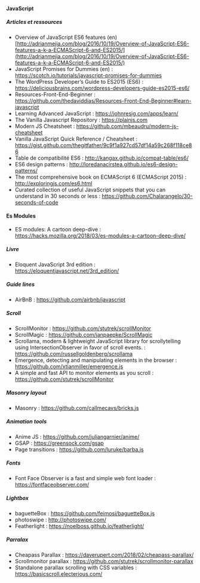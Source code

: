 #### JavaScript

##### Articles et ressources
- Overview of JavaScript ES6 features (en) [http://adrianmejia.com/blog/2016/10/19/Overview-of-JavaScript-ES6-features-a-k-a-ECMAScript-6-and-ES2015/](http://adrianmejia.com/blog/2016/10/19/Overview-of-JavaScript-ES6-features-a-k-a-ECMAScript-6-and-ES2015/)
- JavaScript Promises for Dummies (en) : https://scotch.io/tutorials/javascript-promises-for-dummies
- The WordPress Developer’s Guide to ES2015 (ES6) : https://deliciousbrains.com/wordpress-developers-guide-es2015-es6/
- Resources-Front-End-Beginner : https://github.com/thedaviddias/Resources-Front-End-Beginner#learn-javascript
- Learning Advanced JavaScript : https://johnresig.com/apps/learn/
- The Vanilla Javascript Repository : https://plainjs.com
- Modern JS Cheatsheet : https://github.com/mbeaudru/modern-js-cheatsheet
- Vanilla JavaScript Quick Reference / Cheatsheet : https://gist.github.com/thegitfather/9c9f1a927cd57df14a59c268f118ce86
- Table de compatibilité ES6 : http://kangax.github.io/compat-table/es6/
- ES6 design patterns : http://loredanacirstea.github.io/es6-design-patterns/
- The most comprehensive book on ECMAScript 6 (ECMAScript 2015) : http://exploringjs.com/es6.html
- Curated collection of useful JavaScript snippets that you can understand in 30 seconds or less : https://github.com/Chalarangelo/30-seconds-of-code

####  Es Modules
- ES modules: A cartoon deep-dive : https://hacks.mozilla.org/2018/03/es-modules-a-cartoon-deep-dive/

##### Livre
- Eloquent JavaScript 3rd edition : https://eloquentjavascript.net/3rd_edition/

##### Guide lines
- AirBnB : https://github.com/airbnb/javascript

##### Scroll 
- ScrollMonitor : https://github.com/stutrek/scrollMonitor
- ScrollMagic : https://github.com/janpaepke/ScrollMagic
- Scrollama, modern & lightweight JavaScript library for scrollytelling using IntersectionObserver in favor of scroll events. : https://github.com/russellgoldenberg/scrollama
- Emergence, detecting and manipulating elements in the browser : https://github.com/xtianmiller/emergence.js
- A simple and fast API to monitor elements as you scroll : https://github.com/stutrek/scrollMonitor

##### Masonry layout 
- Masonry : https://github.com/callmecavs/bricks.js

##### Animation tools
- Anime JS : https://github.com/juliangarnier/anime/
- GSAP : https://greensock.com/gsap
- Page transitions : https://github.com/luruke/barba.js

##### Fonts
- Font Face Observer is a fast and simple web font loader : https://fontfaceobserver.com/

##### Lightbox
- baguetteBox : https://github.com/feimosi/baguetteBox.js
- photoswipe : http://photoswipe.com/
- Featherlight : https://noelboss.github.io/featherlight/

##### Parralax
- Cheapass Parallax : https://daverupert.com/2018/02/cheapass-parallax/
- Scrollmonitor parallax : https://github.com/stutrek/scrollmonitor-parallax
- Standalone parallax scrolling with CSS variables : https://basicscroll.electerious.com/

